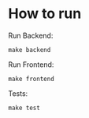 # How to run

Run Backend:

```shell
make backend
```

Run Frontend:

```shell
make frontend
```

Tests:

```shell
make test
```


